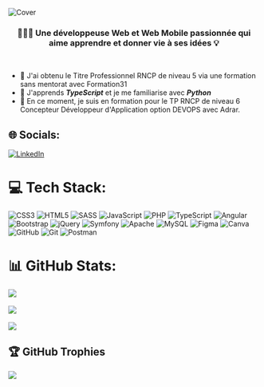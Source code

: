 ![Cover](https://github.com/Naerys404/Naerys404/blob/main/img/banner.png)
<h3 align="center">👩🏻‍💻 Une développeuse Web et Web Mobile passionnée qui aime apprendre et donner vie à ses idées 💡</h3> <br>


- 📜 J'ai obtenu le Titre Professionnel RNCP de niveau 5 via une formation sans mentorat avec Formation31 <br>
- 🌱 J'apprends ***TypeScript*** et je me familiarise avec ***Python***
- 🔭 En ce moment, je suis en formation pour le TP RNCP de niveau 6 Concepteur Développeur d'Application option DEVOPS avec Adrar.


## 🌐 Socials:
[![LinkedIn](https://img.shields.io/badge/LinkedIn-%230077B5.svg?logo=linkedin&logoColor=white)](https://linkedin.com/in/laura-gaupin-dev) 

# 💻 Tech Stack:
![CSS3](https://img.shields.io/badge/css3-%231572B6.svg?style=flat&logo=css3&logoColor=white) ![HTML5](https://img.shields.io/badge/html5-%23E34F26.svg?style=flat&logo=html5&logoColor=white) ![SASS](https://img.shields.io/badge/SASS-hotpink.svg?style=flat&logo=SASS&logoColor=white) ![JavaScript](https://img.shields.io/badge/javascript-%23323330.svg?style=flat&logo=javascript&logoColor=%23F7DF1E) ![PHP](https://img.shields.io/badge/php-%23777BB4.svg?style=flat&logo=php&logoColor=white) ![TypeScript](https://img.shields.io/badge/typescript-%23007ACC.svg?style=flat&logo=typescript&logoColor=white) ![Angular](https://img.shields.io/badge/angular-%23DD0031.svg?style=flat&logo=angular&logoColor=white) ![Bootstrap](https://img.shields.io/badge/bootstrap-%238511FA.svg?style=flat&logo=bootstrap&logoColor=white) ![jQuery](https://img.shields.io/badge/jquery-%230769AD.svg?style=flat&logo=jquery&logoColor=white) ![Symfony](https://img.shields.io/badge/symfony-%23000000.svg?style=flat&logo=symfony&logoColor=white) ![Apache](https://img.shields.io/badge/apache-%23D42029.svg?style=flat&logo=apache&logoColor=white) ![MySQL](https://img.shields.io/badge/mysql-4479A1.svg?style=flat&logo=mysql&logoColor=white) ![Figma](https://img.shields.io/badge/figma-%23F24E1E.svg?style=flat&logo=figma&logoColor=white) ![Canva](https://img.shields.io/badge/Canva-%2300C4CC.svg?style=flat&logo=Canva&logoColor=white) ![GitHub](https://img.shields.io/badge/github-%23121011.svg?style=flat&logo=github&logoColor=white) ![Git](https://img.shields.io/badge/git-%23F05033.svg?style=flat&logo=git&logoColor=white) ![Postman](https://img.shields.io/badge/Postman-FF6C37?style=flat&logo=postman&logoColor=white)
# 📊 GitHub Stats:
![](https://github-readme-stats.vercel.app/api?username=Naerys404&theme=dark&hide_border=false&include_all_commits=false&count_private=true)<br/><br/>
![](https://github-readme-streak-stats.herokuapp.com/?user=Naerys404&theme=dark&hide_border=false)<br/><br/>
![](https://github-readme-stats.vercel.app/api/top-langs/?username=Naerys404&theme=dark&hide_border=false&include_all_commits=false&count_private=true&layout=compact)

## 🏆 GitHub Trophies
![](https://github-profile-trophy.vercel.app/?username=Naerys404&theme=dracula&no-frame=false&no-bg=false&margin-w=4)

